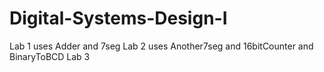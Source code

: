 # Digital-Systems-Design-I
Lab 1 uses Adder and 7seg
Lab 2 uses Another7seg and 16bitCounter and BinaryToBCD
Lab 3 
